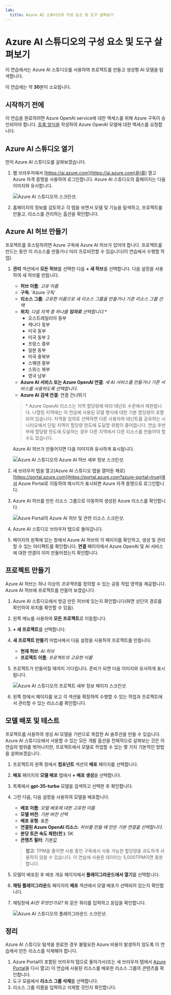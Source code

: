 ```yaml
---
lab:
  title: Azure AI 스튜디오의 구성 요소 및 도구 살펴보기
---
```


# Azure AI 스튜디오의 구성 요소 및 도구 살펴보기

이 연습에서는 Azure AI 스튜디오를 사용하여 프로젝트를 만들고 생성형 AI 모델을 탐색합니다.

이 연습에는 약 **30**분이 소요됩니다.

## 시작하기 전에

이 연습을 완료하려면 Azure OpenAI service에 대한 액세스를 위해 Azure 구독이 승인되어야 합니다. [등록 양식을](https://learn.microsoft.com/legal/cognitive-services/openai/limited-access) 작성하여 Azure OpenAI 모델에 대한 액세스를 요청합니다.

## Azure AI 스튜디오 열기

먼저 Azure AI 스튜디오를 살펴보겠습니다.

1. 웹 브라우저에서 [https://ai.azure.com](https://ai.azure.com)을(를) 열고 Azure 자격 증명을 사용하여 로그인합니다. Azure AI 스튜디오의 홈페이지는 다음 이미지와 유사합니다.

    ![Azure AI 스튜디오의 스크린샷.](./media/azure-ai-studio-home.png)

1. 홈페이지의 정보를 검토하고 각 탭을 보면서 모델 및 기능을 탐색하고, 프로젝트를 만들고, 리소스를 관리하는 옵션을 확인합니다.

## Azure AI 허브 만들기

프로젝트를 호스팅하려면 Azure 구독에 Azure AI 허브가 있어야 합니다. 프로젝트를 만드는 동안 이 리소스를 만들거나 미리 프로비전할 수 있습니다(이 연습에서 수행할 작업).

1. **관리** 섹션에서 **모든 허브**를 선택한 다음 **+ 새 허브**를 선택합니다. 다음 설정을 사용하여 새 허브를 만듭니다.
    - **허브 이름**: *고유 이름*
    - **구독**: ‘Azure 구독’
    - **리소스 그룹**: *고유한 이름으로 새 리소스 그룹을 만들거나 기존 리소스 그룹 선택*
    - **위치**: *다음 지역 중 하나를 **임의로** 선택합니다.*\*
        - 오스트레일리아 동부
        - 캐나다 동부
        - 미국 동부
        - 미국 동부 2
        - 프랑스 중부
        - 일본 동부
        - 미국 중북부
        - 스웨덴 중부
        - 스위스 북부
        - 영국 남부
    - **Azure AI 서비스 또는 Azure OpenAI 연결**: *새 AI 서비스를 만들거나 기존 서비스를 사용하도록 선택합니다*.
    - **Azure AI 검색 연결**: 연결 건너뛰기

    > \* Azure OpenAI 리소스는 지역 할당량에 따라 테넌트 수준에서 제한됩니다. 나열된 지역에는 이 연습에 사용된 모델 형식에 대한 기본 할당량이 포함되어 있습니다. 지역을 임의로 선택하면 다른 사용자와 테넌트를 공유하는 시나리오에서 단일 지역이 할당량 한도에 도달할 위험이 줄어듭니다. 연습 후반부에 할당량 한도에 도달하는 경우 다른 지역에서 다른 리소스를 만들어야 할 수도 있습니다.

    Azure AI 허브가 만들어지면 다음 이미지와 유사하게 표시됩니다.

    ![Azure AI 스튜디오의 Azure AI 허브 세부 정보 스크린샷.](./media/azure-ai-resource.png)

1. 새 브라우저 탭을 열고(Azure AI 스튜디오 탭을 열어둔 채로) [https://portal.azure.com](https://portal.azure.com?azure-portal=true)에서 Azure Portal로 이동하여 메시지가 표시되면 Azure 자격 증명으로 로그인합니다.
1. Azure AI 허브를 만든 리소스 그룹으로 이동하여 생성된 Azure 리소스를 확인합니다.

    ![Azure Portal의 Azure AI 허브 및 관련 리소스 스크린샷.](./media/azure-portal.png)

1. Azure AI 스튜디오 브라우저 탭으로 돌아갑니다.
1. 페이지의 왼쪽에 있는 창에서 Azure AI 허브의 각 페이지를 확인하고, 생성 및 관리할 수 있는 아티팩트를 확인합니다. **연결** 페이지에서 Azure OpenAI 및 AI 서비스에 대한 연결이 이미 만들어졌는지 확인합니다.

## 프로젝트 만들기

Azure AI 허브는 하나 이상의 *프로젝트*를 정의할 수 있는 공동 작업 영역을 제공합니다. Azure AI 허브에 프로젝트를 만들어 보겠습니다.

1. Azure AI 스튜디오에서 방금 만든 허브에 있는지 확인합니다(화면 상단의 경로를 확인하여 위치를 확인할 수 있음).
1. 왼쪽 메뉴를 사용하여 **모든 프로젝트**로 이동합니다.
1. **+ 새 프로젝트**를 선택합니다.
1. **새 프로젝트 만들기** 마법사에서 다음 설정을 사용하여 프로젝트를 만듭니다.
    - **현재 허브**: *AI 허브*
    - **프로젝트 이름**: *프로젝트의 고유한 이름*
1. 프로젝트가 만들어질 때까지 기다립니다. 준비가 되면 다음 이미지와 유사하게 표시됩니다.

    ![Azure AI 스튜디오의 프로젝트 세부 정보 페이지 스크린샷.](./media/azure-ai-project.png)

1. 왼쪽 창에서 페이지를 보고 각 섹션을 확장하여 수행할 수 있는 작업과 프로젝트에서 관리할 수 있는 리소스를 확인합니다.

## 모델 배포 및 테스트

프로젝트를 사용하여 생성 AI 모델을 기반으로 복잡한 AI 솔루션을 만들 수 있습니다. Azure AI 스튜디오에서 사용할 수 있는 모든 개발 옵션을 전체적으로 살펴보는 것은 이 연습의 범위를 벗어나지만, 프로젝트에서 모델로 작업할 수 있는 몇 가지 기본적인 방법을 살펴보겠습니다.

1. 프로젝트의 왼쪽 창에서 **컴포넌트** 섹션의 **배포** 페이지를 선택합니다.
1. **배포** 페이지의 **모델 배포** 탭에서 **+ 배포 생성**을 선택합니다.
1. 목록에서 **gpt-35-turbo** 모델을 검색하고 선택한 후 확인합니다.
1. 그런 다음, 다음 설정을 사용하여 모델을 배포합니다.
    - **배포 이름**: *모델 배포에 대한 고유한 이름*
    - **모델 버전**: *기본 버전 선택*
    - **배포 유형**: 표준
    - **연결된 Azure OpenAI 리소스**: *허브를 만들 때 만든 기본 연결을 선택합니다*.
    - **분당 토큰 속도 제한(천 )**: 5K
    - **콘텐츠 필터**: 기본값

    > **참고**: TPM을 줄이면 사용 중인 구독에서 사용 가능한 할당량을 과도하게 사용하지 않을 수 있습니다. 이 연습에 사용된 데이터는 5,000TPM이면 충분합니다.

1. 모델이 배포된 후 배포 개요 페이지에서 **플레이그라운드에서 열기**를 선택합니다.
1. **채팅 플레이그라운드** 페이지의 **배포** 섹션에서 모델 배포가 선택되어 있는지 확인합니다.
1. 채팅창에 *AI란 무엇인가요?* 와 같은 쿼리를 입력하고 응답을 확인합니다.

    ![Azure AI 스튜디오의 플레이그라운드 스크린샷.](./media/playground.png)

## 정리

Azure AI 스튜디오 탐색을 완료한 경우 불필요한 Azure 비용이 발생하지 않도록 이 연습에서 만든 리소스를 삭제해야 합니다.

1. Azure Portal이 포함된 브라우저 탭으로 돌아가서(또는 새 브라우저 탭에서 [Azure Portal](https://portal.azure.com?azure-portal=true)을 다시 열고) 이 연습에 사용된 리소스를 배포한 리소스 그룹의 콘텐츠를 확인합니다.
1. 도구 모음에서 **리소스 그룹 삭제**를 선택합니다.
1. 리소스 그룹 이름을 입력하고 삭제할 것인지 확인합니다.
